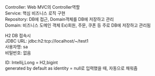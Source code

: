 Controller: Web MVC의 Controller역할<br>
Service: 핵심 비즈니스 로직 구현<br>
Repository: DB에 접근, Domain객체를 DB에 저장하고 관리<br>
Domain: 비즈니스 도메인 객체 Ex)회원, 주문, 쿠폰 등 주로 DB에 저장하고 관리됨 <br>

H2 DB 접속시<br>
JDBC URL: jdbc:h2:tcp://localhost/~/test1<br>
사용자명: sa<br>
비밀번호: 없음<br>

ID: Intellij,Long = H2,bigint<br>
generated by default as identity = null로 입력했을 때, 자동으로 채워줌<br>